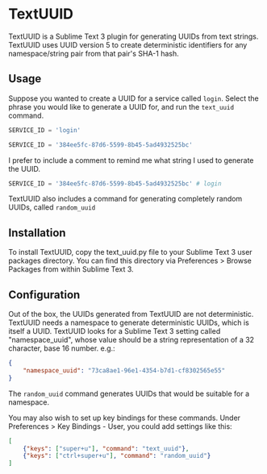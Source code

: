 # TextUUID

TextUUID is a Sublime Text 3 plugin for generating UUIDs from text strings. TextUUID uses UUID version 5 to create deterministic identifiers for any namespace/string pair from that pair's SHA-1 hash.

## Usage

Suppose you wanted to create a UUID for a service called `login`. Select the phrase you would like to generate a UUID for, and run the `text_uuid` command.

```python
SERVICE_ID = 'login'

SERVICE_ID = '384ee5fc-87d6-5599-8b45-5ad4932525bc'
```

I prefer to include a comment to remind me what string I used to generate the UUID.

```python
SERVICE_ID = '384ee5fc-87d6-5599-8b45-5ad4932525bc' # login
```

TextUUID also includes a command for generating completely random UUIDs, called `random_uuid`

## Installation

To install TextUUID, copy the text_uuid.py file to your Sublime Text 3 user packages directory. You can find this directory via Preferences > Browse Packages from within Sublime Text 3.

## Configuration

Out of the box, the UUIDs generated from TextUUID are not deterministic. TextUUID needs a namespace to generate deterministic UUIDs, which is itself a UUID. TextUUID looks for a Sublime Text 3 setting called "namespace_uuid", whose value should be a string representation of a 32 character, base 16 number. e.g.:

```json
{
    "namespace_uuid": "73ca8ae1-96e1-4354-b7d1-cf8302565e55"
}
```

The `random_uuid` command generates UUIDs that would be suitable for a namespace.

You may also wish to set up key bindings for these commands. Under Preferences > Key Bindings - User, you could add settings like this:

```json
[
    {"keys": ["super+u"], "command": "text_uuid"},
    {"keys": ["ctrl+super+u"], "command": "random_uuid"}
]
```
